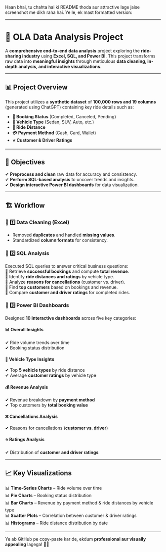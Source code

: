 Haan bhai, tu chahta hai ki README thoda aur attractive lage jaise screenshot me dikh raha hai. Ye le, ek mast formatted version:  

---

# 🚖 OLA Data Analysis Project  

A **comprehensive end-to-end data analysis** project exploring the **ride-sharing industry** using **Excel, SQL, and Power BI**. This project transforms raw data into **meaningful insights** through meticulous **data cleaning, in-depth analysis, and interactive visualizations**.  

---  

## 📊 **Project Overview**  

This project utilizes a **synthetic dataset** of **100,000 rows and 19 columns** (generated using ChatGPT) containing key ride details such as:  

- **📌 Booking Status** (Completed, Canceled, Pending)  
- **🚗 Vehicle Type** (Sedan, SUV, Auto, etc.)  
- **📏 Ride Distance**  
- **💳 Payment Method** (Cash, Card, Wallet)  
- **⭐ Customer & Driver Ratings**  

---  

## 🎯 **Objectives**  

✔ **Preprocess and clean** raw data for accuracy and consistency.  
✔ **Perform SQL-based analysis** to uncover trends and insights.  
✔ **Design interactive Power BI dashboards** for data visualization.  

---  

## 🏗️ **Workflow**  

### 🔹 **1️⃣ Data Cleaning (Excel)**  
- Removed **duplicates** and handled **missing values**.  
- Standardized **column formats** for consistency.  

### 🔹 **2️⃣ SQL Analysis**  
Executed SQL queries to answer critical business questions:  
📌 Retrieve **successful bookings** and compute **total revenue**.  
📌 Identify **ride distances and ratings** by vehicle type.  
📌 Analyze **reasons for cancellations** (customer vs. driver).  
📌 Find **top customers** based on bookings and revenue.  
📌 Compare **customer and driver ratings** for completed rides.  

### 🔹 **3️⃣ Power BI Dashboards**  
Designed **10 interactive dashboards** across five key categories:  

#### 📊 **Overall Insights**  
✔ Ride volume trends over time  
✔ Booking status distribution  

#### 🚗 **Vehicle Type Insights**  
✔ Top **5 vehicle types** by ride distance  
✔ Average **customer ratings** by vehicle type  

#### 💰 **Revenue Analysis**  
✔ Revenue breakdown by **payment method**  
✔ Top customers by **total booking value**  

#### ❌ **Cancellations Analysis**  
✔ Reasons for cancellations (**customer vs. driver**)  

#### ⭐ **Ratings Analysis**  
✔ Distribution of **customer and driver ratings**  

---  

## 📈 **Key Visualizations**  

📊 **Time-Series Charts** – Ride volume over time  
📊 **Pie Charts** – Booking status distribution  
📊 **Bar Charts** – Revenue by payment method & ride distances by vehicle type  
📊 **Scatter Plots** – Correlation between customer & driver ratings  
📊 **Histograms** – Ride distance distribution by date  

---

Ye ab GitHub pe copy-paste kar de, ekdum **professional aur visually appealing** lagega! 🚀😎
